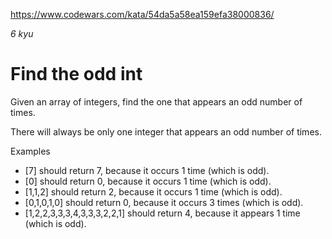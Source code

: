 https://www.codewars.com/kata/54da5a58ea159efa38000836/

_6 kyu_

# Find the odd int

Given an array of integers, find the one that appears an odd number of times.

There will always be only one integer that appears an odd number of times.

Examples

-   [7] should return 7, because it occurs 1 time (which is odd).
-   [0] should return 0, because it occurs 1 time (which is odd).
-   [1,1,2] should return 2, because it occurs 1 time (which is odd).
-   [0,1,0,1,0] should return 0, because it occurs 3 times (which is odd).
-   [1,2,2,3,3,3,4,3,3,3,2,2,1] should return 4, because it appears 1 time (which is odd).
